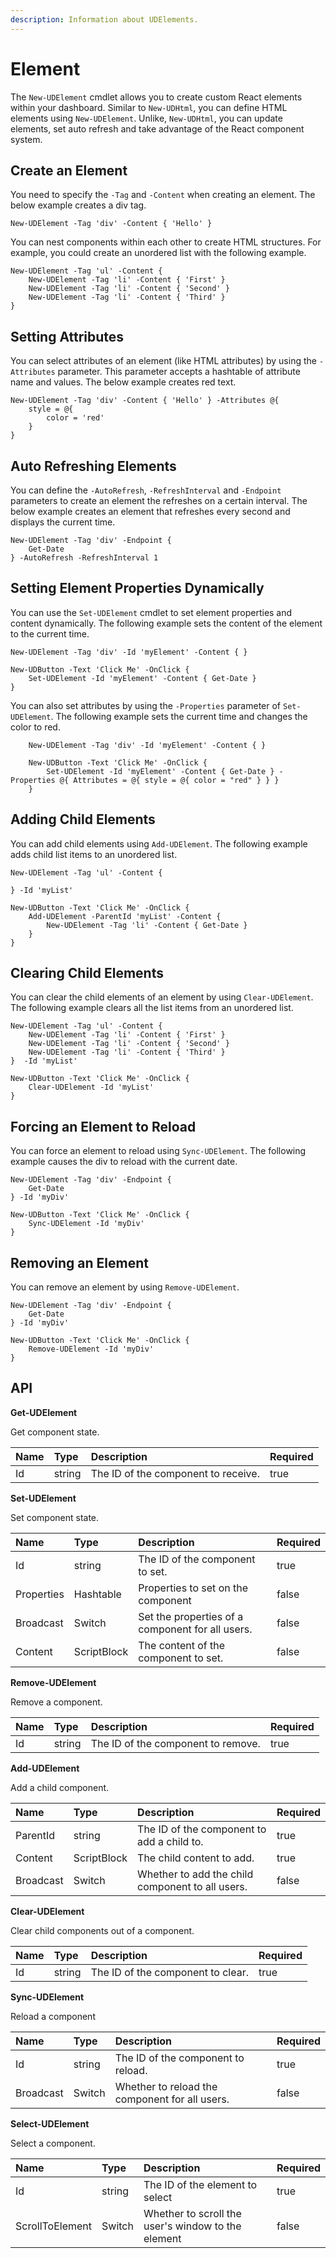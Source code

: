 ```yaml
---
description: Information about UDElements.
---
```


# Element

The `New-UDElement` cmdlet allows you to create custom React elements within your dashboard. Similar to `New-UDHtml`, you can define HTML elements using `New-UDElement`. Unlike, `New-UDHtml`, you can update elements, set auto refresh and take advantage of the React component system.

## Create an Element

You need to specify the `-Tag` and `-Content` when creating an element. The below example creates a div tag.

```text
New-UDElement -Tag 'div' -Content { 'Hello' }
```

You can nest components within each other to create HTML structures. For example, you could create an unordered list with the following example.

```text
New-UDElement -Tag 'ul' -Content {
    New-UDElement -Tag 'li' -Content { 'First' }
    New-UDElement -Tag 'li' -Content { 'Second' }
    New-UDElement -Tag 'li' -Content { 'Third' }
}
```

## Setting Attributes

You can select attributes of an element \(like HTML attributes\) by using the `-Attributes` parameter. This parameter accepts a hashtable of attribute name and values. The below example creates red text.

```text
New-UDElement -Tag 'div' -Content { 'Hello' } -Attributes @{
    style = @{
        color = 'red'
    }
}
```

## Auto Refreshing Elements

You can define the `-AutoRefresh`, `-RefreshInterval` and `-Endpoint` parameters to create an element the refreshes on a certain interval. The below example creates an element that refreshes every second and displays the current time.

```text
New-UDElement -Tag 'div' -Endpoint {
    Get-Date
} -AutoRefresh -RefreshInterval 1
```

## Setting Element Properties Dynamically

You can use the `Set-UDElement` cmdlet to set element properties and content dynamically. The following example sets the content of the element to the current time.

```text
New-UDElement -Tag 'div' -Id 'myElement' -Content { }

New-UDButton -Text 'Click Me' -OnClick {
    Set-UDElement -Id 'myElement' -Content { Get-Date }
}
```

You can also set attributes by using the `-Properties` parameter of `Set-UDElement`. The following example sets the current time and changes the color to red.

```text
    New-UDElement -Tag 'div' -Id 'myElement' -Content { }

    New-UDButton -Text 'Click Me' -OnClick {
        Set-UDElement -Id 'myElement' -Content { Get-Date } -Properties @{ Attributes = @{ style = @{ color = "red" } } }
    }
```

## Adding Child Elements

You can add child elements using `Add-UDElement`. The following example adds child list items to an unordered list.

```text
New-UDElement -Tag 'ul' -Content {

} -Id 'myList'

New-UDButton -Text 'Click Me' -OnClick {
    Add-UDElement -ParentId 'myList' -Content {
        New-UDElement -Tag 'li' -Content { Get-Date }
    }
}
```

## Clearing Child Elements

You can clear the child elements of an element by using `Clear-UDElement`. The following example clears all the list items from an unordered list.

```text
New-UDElement -Tag 'ul' -Content {
    New-UDElement -Tag 'li' -Content { 'First' }
    New-UDElement -Tag 'li' -Content { 'Second' }
    New-UDElement -Tag 'li' -Content { 'Third' }
}  -Id 'myList'

New-UDButton -Text 'Click Me' -OnClick {
    Clear-UDElement -Id 'myList'
}
```

## Forcing an Element to Reload

You can force an element to reload using `Sync-UDElement`. The following example causes the div to reload with the current date.

```text
New-UDElement -Tag 'div' -Endpoint {
    Get-Date
} -Id 'myDiv'

New-UDButton -Text 'Click Me' -OnClick {
    Sync-UDElement -Id 'myDiv'
}
```

## Removing an Element

You can remove an element by using `Remove-UDElement`.

```text
New-UDElement -Tag 'div' -Endpoint {
    Get-Date
} -Id 'myDiv'

New-UDButton -Text 'Click Me' -OnClick {
    Remove-UDElement -Id 'myDiv'
}
```

## API

**Get-UDElement**

Get component state.

| **Name** | Type | Description | Required |
| :--- | :--- | :--- | :--- |
| Id | string | The ID of the component to receive.  | true |

**Set-UDElement**

Set component state.

| Name | Type | Description | Required |
| :--- | :--- | :--- | :--- |
| Id | string | The ID of the component to set. | true |
| Properties | Hashtable | Properties to set on the component | false |
| Broadcast | Switch | Set the properties of a component for all users. | false |
| Content | ScriptBlock | The content of the component to set. | false |

**Remove-UDElement**

Remove a component.

| Name | Type | Description | Required |
| :--- | :--- | :--- | :--- |
| Id | string | The ID of the component to remove. | true |

**Add-UDElement**

Add a child component.

| **Name** | Type | Description | Required |
| :--- | :--- | :--- | :--- |
| ParentId | string | The ID of the component to add a child to. | true |
| Content | ScriptBlock | The child content to add. | true |
| Broadcast | Switch | Whether to add the child component to all users. | false |

**Clear-UDElement**

Clear child components out of a component.

| Name | Type | Description | Required |
| :--- | :--- | :--- | :--- |
| Id | string | The ID of the component to clear. | true |

**Sync-UDElement**

Reload a component

| Name | Type | Description | Required |
| :--- | :--- | :--- | :--- |
| Id | string | The ID of the component to reload. | true |
| Broadcast | Switch | Whether to reload the component for all users. | false |

**Select-UDElement**

Select a component.

| **Name** | Type | Description | Required |
| :--- | :--- | :--- | :--- |
| Id | string | The ID of the element to select | true |
| ScrollToElement | Switch | Whether to scroll the user's window to the element | false |

